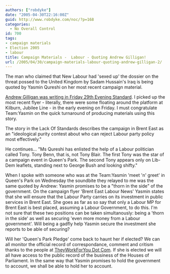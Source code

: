 ```yaml
---
authors: ["robdyke"]
date: "2005-04-30T22:16:00Z"
guid: http://www.robdyke.com/noc/?p=168
categories:
  - No Overall Control
id: 700
tags:
- campaign materials
- Election 2005
- labour
title: Campaign Materials -  Labour - Quoting Andrew Gilligan!
url: /2005/04/30/campaign-materials-labour-quoting-andrew-gilligan-2/
---
```

The man who claimed that New Labour had 'sexed up' the dossier on the threat possed to the United Kingdom by Sadam Hussain's Iraq is being quoted by Yasmin Qureshi on her most recent campaign material.

[Andrew Gilligan was writing in Friday 29th Evening Standard](http://www.thisislondon.co.uk/news/articles/18256945). I picked up the most recent flyer - literally, there were some floating around the platform at Kilburn, Jubilee Line - in the early evening on Friday. I must congratulate Team:Yasmin on the quick turnaround of producing materials using this story.

The story in the Lack Of Standards describes the campaign in Brent East as an "ideological purity contest about who can reject Labour party policy most effectively."

He continues... "Ms Qureshi has enlisted the help of a Labour politician called Tony. Tony Benn, that is, not Tony Blair. The first Tony was the star of a campaign event in Queen's Park. The second Tony appears only on Lib-Dem leaflets, standing next to George Bush and looking shifty."

When I spoke with someone who was at the Team:Yasmin 'meet 'n' greet' in Queen's Park on Wednesday the soundbite they relayed to me was the same quoted by Andrew: Yasmin promises to be a "thorn in the side" of the government. On the campaign flyer 'Brent East Labour News' Yasmin states that she will ensure that the Labour Party carries on its investment in public services in Brent East. She goes as far as so say that only a Labour MP for Brent East is best placed, assuming a Labour Government, to do this. I'm not sure that these two positions can be taken simultanously: being a 'thorn in the side' as well as securing 'even more money from a Labour government'. Will being a gadfly help Yasmin secure the investment she reports to be able of securing?

Will her 'Queen's Park Pledge' come back to haunt her if elected? We can all monitor the official record of correspondance, comment and critism thanks to the people at [TheyWorkForYou Dot Com](http://www.theyworkforyou.com). If she is elected we will all have access to the public record of the business of the Houses of Parliament. In the same way that Yasmin promises to hold the government to account, we shall be able to hold her to account.